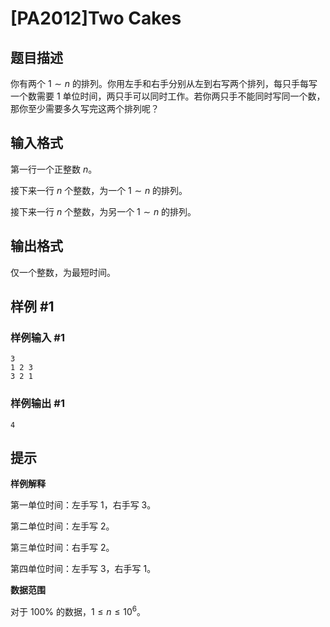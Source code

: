 # [PA2012]Two Cakes

## 题目描述

你有两个 $1\sim n$ 的排列。你用左手和右手分别从左到右写两个排列，每只手每写一个数需要 $1$ 单位时间，两只手可以同时工作。若你两只手不能同时写同一个数，那你至少需要多久写完这两个排列呢？

## 输入格式

第一行一个正整数 $n$。

接下来一行 $n$ 个整数，为一个 $1\sim n$ 的排列。

接下来一行 $n$ 个整数，为另一个 $1\sim n$ 的排列。

## 输出格式

仅一个整数，为最短时间。

## 样例 #1

### 样例输入 #1
```
3
1 2 3
3 2 1
```

### 样例输出 #1

```
4
```

## 提示

**样例解释**

第一单位时间：左手写 $1$，右手写 $3$。

第二单位时间：左手写 $2$。

第三单位时间：右手写 $2$。

第四单位时间：左手写 $3$，右手写 $1$。

**数据范围**

对于 $100\%$ 的数据，$1\le n\le 10^6$。
